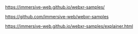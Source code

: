https://immersive-web.github.io/webxr-samples/


https://github.com/immersive-web/webxr-samples

https://immersive-web.github.io/webxr-samples/explainer.html
